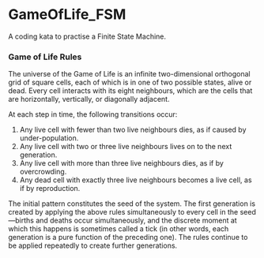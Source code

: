 GameOfLife_FSM
==============

A coding kata to practise a Finite State Machine.


### Game of Life Rules

The universe of the Game of Life is an infinite two-dimensional orthogonal grid of square cells, 
each of which is in one of two possible states, alive or dead. Every cell interacts with its eight 
neighbours, which are the cells that are horizontally, vertically, or diagonally adjacent. 

At each step in time, the following transitions occur:
1. Any live cell with fewer than two live neighbours dies, as if caused by under-population.
2. Any live cell with two or three live neighbours lives on to the next generation.
3. Any live cell with more than three live neighbours dies, as if by overcrowding.
4. Any dead cell with exactly three live neighbours becomes a live cell, as if by reproduction.


The initial pattern constitutes the seed of the system. The first generation is created by applying 
the above rules simultaneously to every cell in the seed—births and deaths occur simultaneously, 
and the discrete moment at which this happens is sometimes called a tick (in other words, each 
generation is a pure function of the preceding one). The rules continue to be applied repeatedly 
to create further generations.

